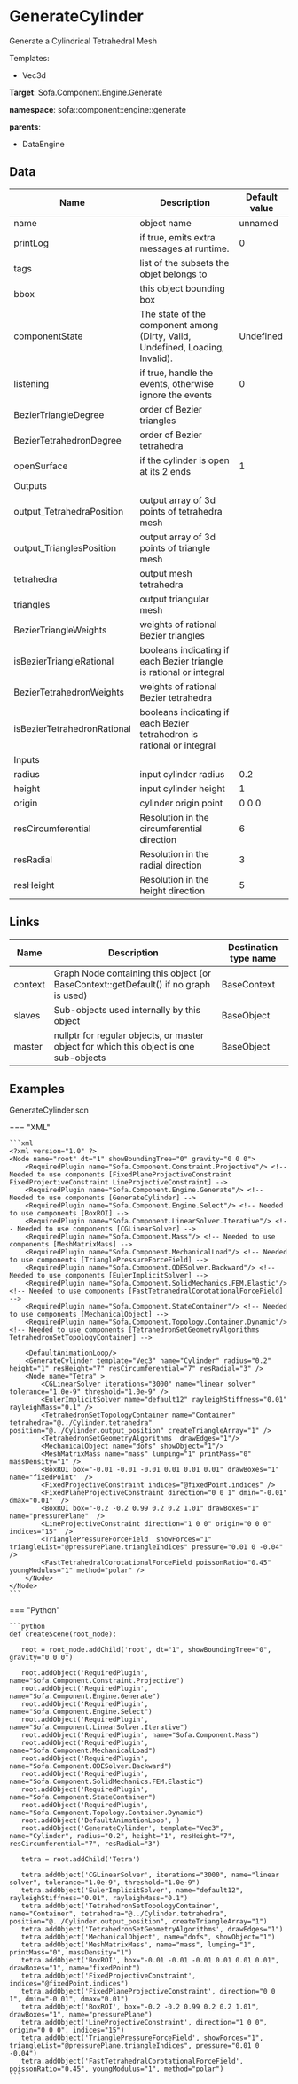 # GenerateCylinder

Generate a Cylindrical Tetrahedral Mesh


Templates:

- Vec3d

__Target__: Sofa.Component.Engine.Generate

__namespace__: sofa::component::engine::generate

__parents__:

- DataEngine

## Data

<table>
    <thead>
        <tr>
            <th>Name</th>
            <th>Description</th>
            <th>Default value</th>
        </tr>
    </thead>
    <tbody>
	<tr>
		<td>name</td>
		<td>
object name
		</td>
		<td>unnamed</td>
	</tr>
	<tr>
		<td>printLog</td>
		<td>
if true, emits extra messages at runtime.
		</td>
		<td>0</td>
	</tr>
	<tr>
		<td>tags</td>
		<td>
list of the subsets the objet belongs to
		</td>
		<td></td>
	</tr>
	<tr>
		<td>bbox</td>
		<td>
this object bounding box
		</td>
		<td></td>
	</tr>
	<tr>
		<td>componentState</td>
		<td>
The state of the component among (Dirty, Valid, Undefined, Loading, Invalid).
		</td>
		<td>Undefined</td>
	</tr>
	<tr>
		<td>listening</td>
		<td>
if true, handle the events, otherwise ignore the events
		</td>
		<td>0</td>
	</tr>
	<tr>
		<td>BezierTriangleDegree</td>
		<td>
order of Bezier triangles
		</td>
		<td></td>
	</tr>
	<tr>
		<td>BezierTetrahedronDegree</td>
		<td>
order of Bezier tetrahedra
		</td>
		<td></td>
	</tr>
	<tr>
		<td>openSurface</td>
		<td>
if the cylinder is open at its 2 ends
		</td>
		<td>1</td>
	</tr>
	<tr>
		<td colspan="3">Outputs</td>
	</tr>
	<tr>
		<td>output_TetrahedraPosition</td>
		<td>
output array of 3d points of tetrahedra mesh
		</td>
		<td></td>
	</tr>
	<tr>
		<td>output_TrianglesPosition</td>
		<td>
output array of 3d points of triangle mesh
		</td>
		<td></td>
	</tr>
	<tr>
		<td>tetrahedra</td>
		<td>
output mesh tetrahedra
		</td>
		<td></td>
	</tr>
	<tr>
		<td>triangles</td>
		<td>
output triangular mesh
		</td>
		<td></td>
	</tr>
	<tr>
		<td>BezierTriangleWeights</td>
		<td>
weights of rational Bezier triangles
		</td>
		<td></td>
	</tr>
	<tr>
		<td>isBezierTriangleRational</td>
		<td>
booleans indicating if each Bezier triangle is rational or integral
		</td>
		<td></td>
	</tr>
	<tr>
		<td>BezierTetrahedronWeights</td>
		<td>
weights of rational Bezier tetrahedra
		</td>
		<td></td>
	</tr>
	<tr>
		<td>isBezierTetrahedronRational</td>
		<td>
booleans indicating if each Bezier tetrahedron is rational or integral
		</td>
		<td></td>
	</tr>
	<tr>
		<td colspan="3">Inputs</td>
	</tr>
	<tr>
		<td>radius</td>
		<td>
input cylinder radius
		</td>
		<td>0.2</td>
	</tr>
	<tr>
		<td>height</td>
		<td>
input cylinder height
		</td>
		<td>1</td>
	</tr>
	<tr>
		<td>origin</td>
		<td>
cylinder origin point
		</td>
		<td>0 0 0</td>
	</tr>
	<tr>
		<td>resCircumferential</td>
		<td>
Resolution in the circumferential direction
		</td>
		<td>6</td>
	</tr>
	<tr>
		<td>resRadial</td>
		<td>
Resolution in the radial direction
		</td>
		<td>3</td>
	</tr>
	<tr>
		<td>resHeight</td>
		<td>
Resolution in the height direction
		</td>
		<td>5</td>
	</tr>

</tbody>
</table>

## Links


| Name | Description | Destination type name |
| ---- | ----------- | --------------------- |
|context|Graph Node containing this object (or BaseContext::getDefault() if no graph is used)|BaseContext|
|slaves|Sub-objects used internally by this object|BaseObject|
|master|nullptr for regular objects, or master object for which this object is one sub-objects|BaseObject|

## Examples 

GenerateCylinder.scn

=== "XML"

    ```xml
    <?xml version="1.0" ?>
    <Node name="root" dt="1" showBoundingTree="0" gravity="0 0 0">
        <RequiredPlugin name="Sofa.Component.Constraint.Projective"/> <!-- Needed to use components [FixedPlaneProjectiveConstraint FixedProjectiveConstraint LineProjectiveConstraint] -->
        <RequiredPlugin name="Sofa.Component.Engine.Generate"/> <!-- Needed to use components [GenerateCylinder] -->
        <RequiredPlugin name="Sofa.Component.Engine.Select"/> <!-- Needed to use components [BoxROI] -->
        <RequiredPlugin name="Sofa.Component.LinearSolver.Iterative"/> <!-- Needed to use components [CGLinearSolver] -->
        <RequiredPlugin name="Sofa.Component.Mass"/> <!-- Needed to use components [MeshMatrixMass] -->
        <RequiredPlugin name="Sofa.Component.MechanicalLoad"/> <!-- Needed to use components [TrianglePressureForceField] -->
        <RequiredPlugin name="Sofa.Component.ODESolver.Backward"/> <!-- Needed to use components [EulerImplicitSolver] -->
        <RequiredPlugin name="Sofa.Component.SolidMechanics.FEM.Elastic"/> <!-- Needed to use components [FastTetrahedralCorotationalForceField] -->
        <RequiredPlugin name="Sofa.Component.StateContainer"/> <!-- Needed to use components [MechanicalObject] -->
        <RequiredPlugin name="Sofa.Component.Topology.Container.Dynamic"/> <!-- Needed to use components [TetrahedronSetGeometryAlgorithms TetrahedronSetTopologyContainer] -->
    
        <DefaultAnimationLoop/>
        <GenerateCylinder template="Vec3" name="Cylinder" radius="0.2" height="1" resHeight="7" resCircumferential="7" resRadial="3" />
        <Node name="Tetra" >
            <CGLinearSolver iterations="3000" name="linear solver" tolerance="1.0e-9" threshold="1.0e-9" /> 
            <EulerImplicitSolver name="default12" rayleighStiffness="0.01"  rayleighMass="0.1" />
            <TetrahedronSetTopologyContainer name="Container" tetrahedra="@../Cylinder.tetrahedra" position="@../Cylinder.output_position" createTriangleArray="1" />
            <TetrahedronSetGeometryAlgorithms  drawEdges="1"/>
            <MechanicalObject name="dofs" showObject="1"/>
            <MeshMatrixMass name="mass" lumping="1" printMass="0" massDensity="1" />
            <BoxROI box="-0.01 -0.01 -0.01 0.01 0.01 0.01" drawBoxes="1" name="fixedPoint"  />
            <FixedProjectiveConstraint indices="@fixedPoint.indices" />
            <FixedPlaneProjectiveConstraint direction="0 0 1" dmin="-0.01" dmax="0.01"  />
            <BoxROI box="-0.2 -0.2 0.99 0.2 0.2 1.01" drawBoxes="1" name="pressurePlane"  />
            <LineProjectiveConstraint direction="1 0 0" origin="0 0 0" indices="15"  />
            <TrianglePressureForceField  showForces="1"  triangleList="@pressurePlane.triangleIndices" pressure="0.01 0 -0.04" />
            <FastTetrahedralCorotationalForceField poissonRatio="0.45" youngModulus="1" method="polar" /> 
        </Node>
    </Node>
    ```

=== "Python"

    ```python
    def createScene(root_node):

       root = root_node.addChild('root', dt="1", showBoundingTree="0", gravity="0 0 0")

       root.addObject('RequiredPlugin', name="Sofa.Component.Constraint.Projective")
       root.addObject('RequiredPlugin', name="Sofa.Component.Engine.Generate")
       root.addObject('RequiredPlugin', name="Sofa.Component.Engine.Select")
       root.addObject('RequiredPlugin', name="Sofa.Component.LinearSolver.Iterative")
       root.addObject('RequiredPlugin', name="Sofa.Component.Mass")
       root.addObject('RequiredPlugin', name="Sofa.Component.MechanicalLoad")
       root.addObject('RequiredPlugin', name="Sofa.Component.ODESolver.Backward")
       root.addObject('RequiredPlugin', name="Sofa.Component.SolidMechanics.FEM.Elastic")
       root.addObject('RequiredPlugin', name="Sofa.Component.StateContainer")
       root.addObject('RequiredPlugin', name="Sofa.Component.Topology.Container.Dynamic")
       root.addObject('DefaultAnimationLoop', )
       root.addObject('GenerateCylinder', template="Vec3", name="Cylinder", radius="0.2", height="1", resHeight="7", resCircumferential="7", resRadial="3")

       tetra = root.addChild('Tetra')

       tetra.addObject('CGLinearSolver', iterations="3000", name="linear solver", tolerance="1.0e-9", threshold="1.0e-9")
       tetra.addObject('EulerImplicitSolver', name="default12", rayleighStiffness="0.01", rayleighMass="0.1")
       tetra.addObject('TetrahedronSetTopologyContainer', name="Container", tetrahedra="@../Cylinder.tetrahedra", position="@../Cylinder.output_position", createTriangleArray="1")
       tetra.addObject('TetrahedronSetGeometryAlgorithms', drawEdges="1")
       tetra.addObject('MechanicalObject', name="dofs", showObject="1")
       tetra.addObject('MeshMatrixMass', name="mass", lumping="1", printMass="0", massDensity="1")
       tetra.addObject('BoxROI', box="-0.01 -0.01 -0.01 0.01 0.01 0.01", drawBoxes="1", name="fixedPoint")
       tetra.addObject('FixedProjectiveConstraint', indices="@fixedPoint.indices")
       tetra.addObject('FixedPlaneProjectiveConstraint', direction="0 0 1", dmin="-0.01", dmax="0.01")
       tetra.addObject('BoxROI', box="-0.2 -0.2 0.99 0.2 0.2 1.01", drawBoxes="1", name="pressurePlane")
       tetra.addObject('LineProjectiveConstraint', direction="1 0 0", origin="0 0 0", indices="15")
       tetra.addObject('TrianglePressureForceField', showForces="1", triangleList="@pressurePlane.triangleIndices", pressure="0.01 0 -0.04")
       tetra.addObject('FastTetrahedralCorotationalForceField', poissonRatio="0.45", youngModulus="1", method="polar")
    ```

